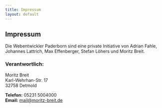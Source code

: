 ```yaml
---
title: Impressum
layout: default
---
```


## Impressum

Die Webentwickler Paderborn sind eine private Initiative von Adrian Fahle, Johannes Lattrich, Max Effenberger, Stefan Löhers und Moritz Breit.

### Verantwortlich:

Moritz Breit <br />
Karl-Wehrhan-Str. 17 <br />
32758 Detmold

**Telefon:** 05231 5004000<br />
**Email:** mail@moritz-breit.de

